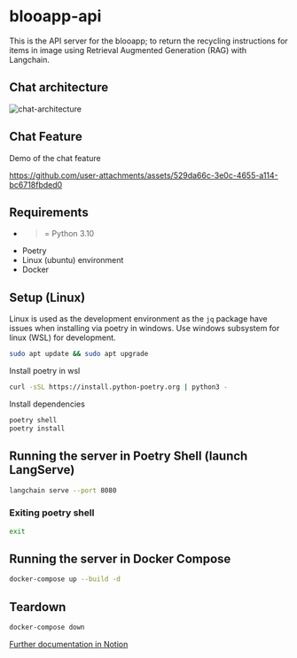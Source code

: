 # blooapp-api

This is the API server for the blooapp; to return the recycling instructions for items in image using Retrieval Augmented Generation (RAG) with Langchain.


## Chat architecture
![chat-architecture](https://github.com/user-attachments/assets/cd0a8ea0-1615-46e8-b6c3-07a177f8076a)

## Chat Feature
Demo of the chat feature

https://github.com/user-attachments/assets/529da66c-3e0c-4655-a114-bc6718fbded0




## Requirements

- > = Python 3.10
- Poetry
- Linux (ubuntu) environment
- Docker

## Setup (Linux)

Linux is used as the development environment as the `jq` package have issues when installing via poetry in windows.
Use windows subsystem for linux (WSL) for development.

```bash
sudo apt update && sudo apt upgrade

```

Install poetry in wsl

```bash
curl -sSL https://install.python-poetry.org | python3 -
```

Install dependencies

```bash
poetry shell
poetry install
```

## Running the server in Poetry Shell (launch LangServe)

```bash
langchain serve --port 8080
```

### Exiting poetry shell

```bash
exit
```

## Running the server in Docker Compose

```bash
docker-compose up --build -d
```

## Teardown

```bash
docker-compose down
```

<a href="https://mightymagnus.notion.site/Bloo-API-Documentation-d9fd5834240346b9acc5274b0112e8d5" target="_blank">Further documentation in Notion</a>

